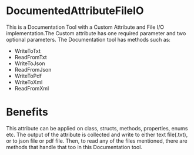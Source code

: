 # DocumentedAttributeFileIO

This is a Documentation Tool with a Custom Attribute and File I/O implementation.The Custom attribute has one required parameter and two optional parameters. The Documentation tool has methods such as:

- WriteToTxt
- ReadFromTxt
- WriteToJson
- ReadFromJson
- WriteToPdf
- WriteToXml
- ReadFromXml

# Benefits

This attribute can be applied on class, structs, methods, properties, enums etc. The output of the attribute is collected and write to either text file(.txt), or to json file or pdf file. Then, to read any of the files mentioned, there are methods that handle that too in this Documentation tool.
